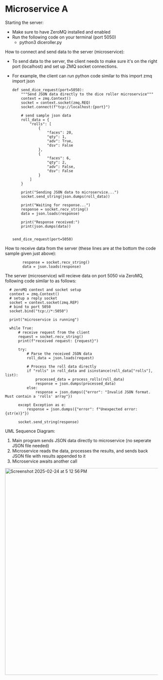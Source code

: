 # Microservice A

Starting the server:
  - Make sure to have ZeroMQ installed and enabled
  - Run the following code on your terminal (port 5050)
    - python3 diceroller.py


How to connect and send data to the server (microservice):
  - To send data to the server, the client needs to make sure it's on the right port (localhost) and set up ZMQ socket connections.
  - For example, the client can run python code similar to this
        import zmq
        import json
        
        
        def send_dice_request(port=5050):
            """Send JSON data directly to the dice roller microservice"""
            context = zmq.Context()
            socket = context.socket(zmq.REQ)
            socket.connect(f"tcp://localhost:{port}")
        
            # send sample json data
            roll_data = {
                "rolls": [
                    {
                        "faces": 20,
                        "qty": 1,
                        "adv": True,
                        "dsv": False
                    },
                    {
                        "faces": 6,
                        "qty": 2,
                        "adv": False,
                        "dsv": False
                    }
                ]
            }
        
            print("Sending JSON data to microservice...")
            socket.send_string(json.dumps(roll_data))
            
            print("Waiting for response...")
            response = socket.recv_string()
            data = json.loads(response)
            
            print("Response received:")
            print(json.dumps(data))


        send_dice_request(port=5050)


How to receive data from the server (these lines are at the bottom the code sample given just above):

            response = socket.recv_string()
            data = json.loads(response)


The server (microservice) will recieve data on port 5050 via ZeroMQ, following code similar to as follows:
      
      # zeroMQ context and socket setup
      context = zmq.Context()
      # setup a reply socket
      socket = context.socket(zmq.REP)
      # bind to port 5050
      socket.bind("tcp://*:5050")
      
      print("microservice is running")
      
      while True:
          # receive request from the client
          request = socket.recv_string()
          print(f"received request: {request}")
      
          try:
              # Parse the received JSON data
              roll_data = json.loads(request)
              
              # Process the roll data directly
              if "rolls" in roll_data and isinstance(roll_data["rolls"], list):
                  processed_data = process_rolls(roll_data)
                  response = json.dumps(processed_data)
              else:
                  response = json.dumps({"error": "Invalid JSON format. Must contain a 'rolls' array"})
                  
          except Exception as e:
              response = json.dumps({"error": f"Unexpected error: {str(e)}"})
      
          socket.send_string(response)


UML Sequence Diagram:
  1. Main program sends JSON data directly to microservice (no seperate JSON file needed)
  2. Microservice reads the data, processes the results, and sends back JSON file with results appended to it
  3. Microservice awaits another call

     
<img width="679" alt="Screenshot 2025-02-24 at 5 12 56 PM" src="https://github.com/user-attachments/assets/ef615536-13ce-4168-b3b1-27688e837dd2" />
